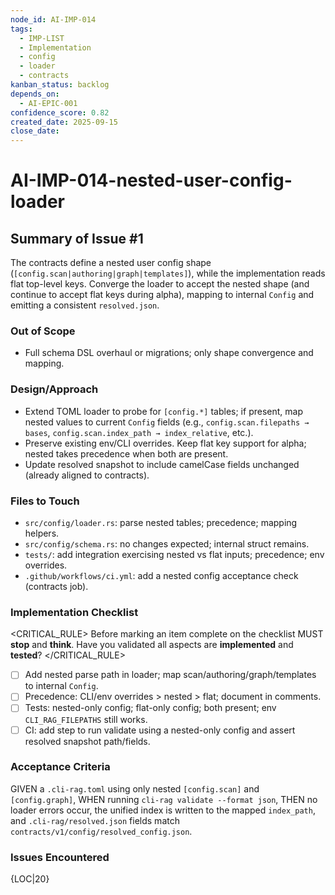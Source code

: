```yaml
---
node_id: AI-IMP-014
tags:
  - IMP-LIST
  - Implementation
  - config
  - loader
  - contracts
kanban_status: backlog
depends_on:
  - AI-EPIC-001
confidence_score: 0.82
created_date: 2025-09-15
close_date:
---
```


# AI-IMP-014-nested-user-config-loader

## Summary of Issue #1
The contracts define a nested user config shape (`[config.scan|authoring|graph|templates]`), while the implementation reads flat top-level keys. Converge the loader to accept the nested shape (and continue to accept flat keys during alpha), mapping to internal `Config` and emitting a consistent `resolved.json`.

### Out of Scope
- Full schema DSL overhaul or migrations; only shape convergence and mapping.

### Design/Approach
- Extend TOML loader to probe for `[config.*]` tables; if present, map nested values to current `Config` fields (e.g., `config.scan.filepaths → bases`, `config.scan.index_path → index_relative`, etc.).
- Preserve existing env/CLI overrides. Keep flat key support for alpha; nested takes precedence when both are present.
- Update resolved snapshot to include camelCase fields unchanged (already aligned to contracts).

### Files to Touch
- `src/config/loader.rs`: parse nested tables; precedence; mapping helpers.
- `src/config/schema.rs`: no changes expected; internal struct remains.
- `tests/`: add integration exercising nested vs flat inputs; precedence; env overrides.
- `.github/workflows/ci.yml`: add a nested config acceptance check (contracts job).

### Implementation Checklist

<CRITICAL_RULE>
Before marking an item complete on the checklist MUST **stop** and **think**. Have you validated all aspects are **implemented** and **tested**? 
</CRITICAL_RULE>

- [ ] Add nested parse path in loader; map scan/authoring/graph/templates to internal `Config`.
- [ ] Precedence: CLI/env overrides > nested > flat; document in comments.
- [ ] Tests: nested-only config; flat-only config; both present; env `CLI_RAG_FILEPATHS` still works.
- [ ] CI: add step to run validate using a nested-only config and assert resolved snapshot path/fields.

### Acceptance Criteria
GIVEN a `.cli-rag.toml` using only nested `[config.scan]` and `[config.graph]`, WHEN running `cli-rag validate --format json`, THEN no loader errors occur, the unified index is written to the mapped `index_path`, and `.cli-rag/resolved.json` fields match `contracts/v1/config/resolved_config.json`.

### Issues Encountered
{LOC|20}

